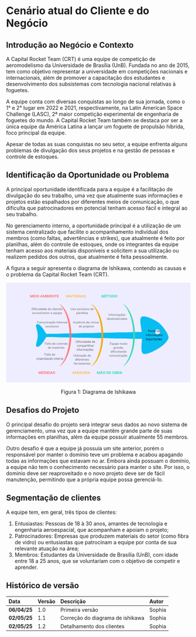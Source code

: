 # Cenário atual do Cliente e do Negócio

## Introdução ao Negócio e Contexto

A Capital Rocket Team (CRT) é uma equipe de competição de aeromodelismo da Universidade de Brasília (UnB). Fundada no ano de 2015, tem como objetivo representar a universidade em competições nacionais e internacionais, além de promover a capacitação dos estudantes e desenvolvimento dos subsistemas com tecnologia nacional relativas à foguetes. 

A equipe conta com diversas conquistas ao longo de sua jornada, como o 1° e 2° lugar em 2022 e 2021, respectivamente, na Latin American Space Challenge (LASC), 2ª maior competição experimental de engenharia de foguetes do mundo. A Capital Rocket Team também se destaca por ser a única equipe da América Latina a lançar um foguete de propulsão híbrida, foco principal da equipe.

Apesar de todas as suas conquistas no seu setor, a equipe enfrenta alguns problemas de divulgação dos seus projetos e na gestão de pessoas e controle de estoques.

## Identificação da Oportunidade ou Problema
A principal oportunidade identificada para a equipe é a facilitação de divulgação do seu trabalho, uma vez que atualmente suas informações e projetos estão espalhados por diferentes meios de comunicação, o que dificulta que patrocinadores em potencial tenham acesso fácil e integral ao seu trabalho.

No gerenciamento interno, a oportunidade principal é a utilização de um sistema centralizado que facilite o acompanhamento individual dos membros (como faltas, advertências e strikes), que atualmente é feito por planilhas, além do controle de estoques, onde os integrantes da equipe tenham acesso aos materiais disponíveis e solicitem a sua utilização ou realizem pedidos dos outros, que atualmente é feita pessoalmente. 

A figura a seguir apresenta o diagrama de Ishikawa, contendo as causas e o problema da Capital Rocket Team (CRT).

![Diagrama de Ishikawa](../assets/diagrama_ishikawa.png)
<div align="center"> 

<p>Figura 1: Diagrama de Ishikawa</p>
</div>

## Desafios do Projeto

O principal desafio do projeto será integrar seus dados ao novo sistema de gerenciamento, uma vez que a equipe mantêm grande parte de suas informações em planilhas, além da equipe possuir atualmente 55 membros.

Outro desafio é que a equipe já possuía um site anterior, porém o responsável por manter o domínio teve um problema e acabou apagando todas as informações que estavam no ar. Embora ainda possuam o domínio, a equipe não tem o conhecimento necessário para manter o site. Por isso, o domínio deve ser reaproveitado e o novo projeto deve ser de fácil manutenção, permitindo que a própria equipe possa gerenciá-lo.

## Segmentação de clientes

A equipe tem, em geral, três tipos de clientes:

1. Entusiastas: Pessoas de 18 à 30 anos, amantes de tecnologia e engenharia aeroespacial, que acompanham e apoiam o projeto;
1. Patrocinadores: Empresas que produzem materiais do setor (como fibra de vidro) ou entusiastas que patrocinam a equipe por conta de sua relevante atuação na área;
1. Membros: Estudantes da Universidade de Brasília (UnB), com idade entre 18 a 25 anos, que se voluntariam com o objetivo de competir e aprender.

## Histórico de versão

|**Data**|**Versão** |**Descrição** |**Autor**|
| :- | :- | :- | :- |
|**06/04/25**|1.0|Primeira versão|Sophia |
|**02/05/25**|1.1|Correção do diagrama de ishikawa|Sophia|
|**02/05/25**|1.2|Detalhamento dos clientes|Sophia|